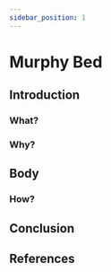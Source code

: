 ```yaml
---
sidebar_position: 1
---
```


# Murphy Bed

## Introduction

### What?

### Why?

## Body

### How?

## Conclusion

## References
